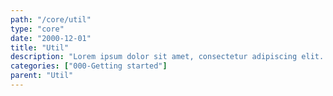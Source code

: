 ```yaml
---
path: "/core/util"
type: "core"
date: "2000-12-01"
title: "Util"
description: "Lorem ipsum dolor sit amet, consectetur adipiscing elit. Nunc tempus laoreet leo sit amet iaculis."
categories: ["000-Getting started"]
parent: "Util"
---
```

